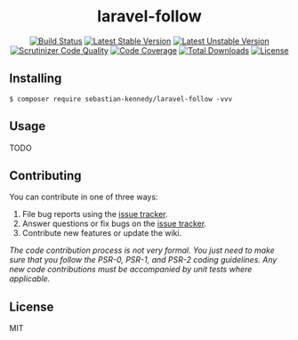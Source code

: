 <h1 align="center"> laravel-follow </h1>

<p align="center">
<a href="https://travis-ci.org/sebastiankennedy/laravel-follow"><img src="https://travis-ci.org/sebastiankennedy/laravel-follow.svg?branch=master" alt="Build Status"></a>
<a href="https://packagist.org/packages/sebastian-kennedy/laravel-follow"><img src="https://poser.pugx.org/sebastian-kennedy/laravel-follow/v/stable.svg" alt="Latest Stable Version"></a>
<a href="https://packagist.org/packages/sebastian-kennedy/laravel-follow"><img src="https://poser.pugx.org/sebastian-kennedy/laravel-follow/v/unstable.svg" alt="Latest Unstable Version"></a>
<a href="https://scrutinizer-ci.com/g/sebastiankennedy/laravel-follow/?branch=master"><img src="https://scrutinizer-ci.com/g/sebastiankennedy/laravel-follow/badges/quality-score.png?b=master" alt="Scrutinizer Code Quality"></a>
<a href="https://scrutinizer-ci.com/g/sebastiankennedy/laravel-follow/?branch=master"><img src="https://scrutinizer-ci.com/g/sebastiankennedy/laravel-follow/badges/coverage.png?b=master" alt="Code Coverage"></a>
<a href="https://packagist.org/packages/sebastian-kennedy/laravel-follow"><img src="https://poser.pugx.org/sebastian-kennedy/laravel-follow/downloads" alt="Total Downloads"></a>
<a href="https://packagist.org/packages/sebastian-kennedy/laravel-follow"><img src="https://poser.pugx.org/sebastian-kennedy/laravel-follow/license" alt="License"></a>
</p>


## Installing

```shell
$ composer require sebastian-kennedy/laravel-follow -vvv
```

## Usage

TODO

## Contributing

You can contribute in one of three ways:

1. File bug reports using the [issue tracker](https://github.com/sebastian-kennedy/laravel-follow/issues).
2. Answer questions or fix bugs on the [issue tracker](https://github.com/sebastian-kennedy/laravel-follow/issues).
3. Contribute new features or update the wiki.

_The code contribution process is not very formal. You just need to make sure that you follow the PSR-0, PSR-1, and PSR-2 coding guidelines. Any new code contributions must be accompanied by unit tests where applicable._

## License

MIT